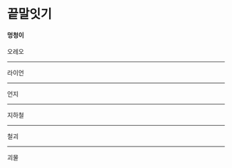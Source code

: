 # 끝말잇기

#### 멍청이

오레오

--------------------

라이언

----------------------------------------

언지

----------------------------------------------

지하철

------------------------------------------------------------

철괴

----------------------

괴물